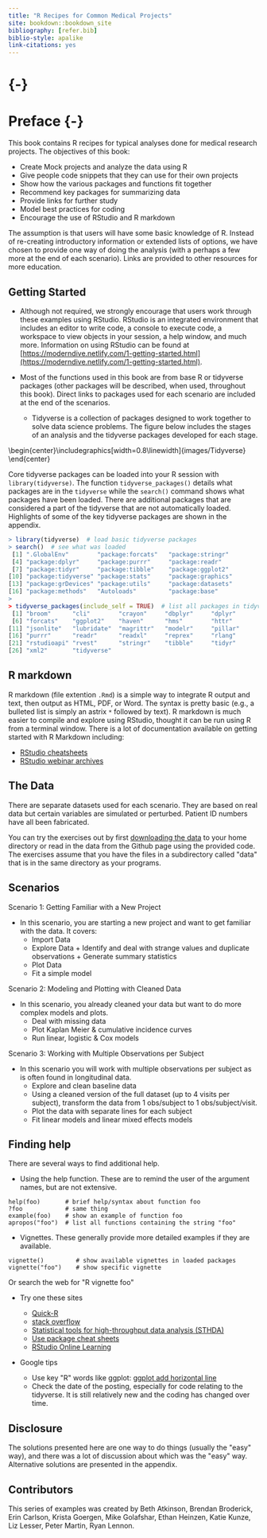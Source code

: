 ```yaml
---
title: "R Recipes for Common Medical Projects"
site: bookdown::bookdown_site
bibliography: [refer.bib]
biblio-style: apalike
link-citations: yes
---
```


# {-}




# Preface {-}


This book contains R recipes for typical analyses done for medical research projects.  The objectives of this book:

* Create Mock projects and analyze the data using R
* Give people code snippets that they can use for their own projects
* Show how the various packages and functions fit together
* Recommend key packages for summarizing data 
* Provide links for further study
* Model best practices for coding
* Encourage the use of RStudio and R markdown

The assumption is that users will have some basic knowledge of R.  Instead of re-creating introductory information or extended lists of options, we have chosen to provide one way of doing the analysis (with a perhaps a few more at the end of each scenario).  Links are provided to other resources for more education. 

## Getting Started

* Although not required, we strongly encourage that users work through these examples using RStudio.  RStudio is an integrated environment that includes an editor to write code, a console to execute code, a workspace to view objects in your session, a help window, and much more.  Information on using RStudio can be found at [https://moderndive.netlify.com/1-getting-started.html](https://moderndive.netlify.com/1-getting-started.html). 

* Most of the functions used in this book are from base R or tidyverse packages (other packages will be described, when used, throughout this book).  Direct links to packages used for each scenario are included at the end of the scenarios. 

    - Tidyverse is a collection of packages designed to work together to solve data science problems.  The figure below includes the stages of an analysis and the tidyverse packages developed for each stage.


\begin{center}\includegraphics[width=0.8\linewidth]{images/Tidyverse} \end{center}

Core tidyverse packages can be loaded into your R session with `library(tidyverse)`. The function `tidyverse_packages()` details what packages are in the `tidyverse` while the `search()` command shows what packages have been loaded.  There are additional packages that are considered a part of the tidyverse that are not automatically loaded.  Highlights of some of the key tidyverse packages are shown in the appendix. 


```r
> library(tidyverse)  # load basic tidyverse packages
> search()  # see what was loaded
 [1] ".GlobalEnv"        "package:forcats"   "package:stringr"  
 [4] "package:dplyr"     "package:purrr"     "package:readr"    
 [7] "package:tidyr"     "package:tibble"    "package:ggplot2"  
[10] "package:tidyverse" "package:stats"     "package:graphics" 
[13] "package:grDevices" "package:utils"     "package:datasets" 
[16] "package:methods"   "Autoloads"         "package:base"     
> 
> tidyverse_packages(include_self = TRUE)  # list all packages in tidyverse
 [1] "broom"      "cli"        "crayon"     "dbplyr"     "dplyr"     
 [6] "forcats"    "ggplot2"    "haven"      "hms"        "httr"      
[11] "jsonlite"   "lubridate"  "magrittr"   "modelr"     "pillar"    
[16] "purrr"      "readr"      "readxl"     "reprex"     "rlang"     
[21] "rstudioapi" "rvest"      "stringr"    "tibble"     "tidyr"     
[26] "xml2"       "tidyverse" 
```

## R markdown

R markdown (file extention `.Rmd`) is a simple way to integrate R output and text, then output as HTML, PDF, or Word. The syntax is pretty basic (e.g., a bulleted list is simply an astrix `*` followed by text).  R markdown is much easier to compile and explore using RStudio, thought it can be run using R from a terminal window.  There is a lot of documentation available on getting started with R Markdown including:

* [RStudio cheatsheets](https://www.rstudio.com/resources/cheatsheets/)
* [RStudio webinar archives](https://www.rstudio.com/resources/webinars/)


## The Data

There are separate datasets used for each scenario.  They are based on real data but certain variables are simulated or perturbed.  Patient ID numbers have all been fabricated.  

You can try the exercises out by first [downloading the data]( ) to your home directory or read in the data from the Github page using the provided code.  The exercises assume that you have the files in a subdirectory called "data" that is in the same directory as your programs.

## Scenarios  

Scenario 1: Getting Familiar with a New Project

* In this scenario, you are starting a new project and want to get familiar with the data.  It covers:
    - Import Data 
    - Explore Data 
          + Identify and deal with strange values and duplicate observations
          + Generate summary statistics
    - Plot Data
    - Fit a simple model

Scenario 2: Modeling and Plotting with Cleaned Data 

* In this scenario, you already cleaned your data but want to do more complex models and plots.  
    - Deal with missing data
    - Plot Kaplan Meier & cumulative incidence curves
    - Run linear, logistic & Cox models
            
Scenario 3: Working with Multiple Observations per Subject 

* In this scenario you will work with multiple observations per subject as is often found in longitudinal data.
     - Explore and clean baseline data 
     - Using a cleaned version of the full dataset (up to 4 visits per subject), transform the data from 1 obs/subject to 1 obs/subject/visit. 
     - Plot the data with separate lines for each subject
     - Fit linear models and linear mixed effects models

## Finding help

There are several ways to find additional help. 

* Using the help function.  These are to remind the user of the argument names, but are not extensive.

```
help(foo)       # brief help/syntax about function foo
?foo            # same thing
example(foo)    # show an example of function foo
apropos("foo")  # list all functions containing the string "foo"
```

* Vignettes.  These generally provide more detailed examples if they are available.

```
vignette()         # show available vignettes in loaded packages
vignette("foo")    # show specific vignette
```

Or search the web for "R vignette foo"

* Try one these sites
    + [Quick-R](https://www.statmethods.net/index.html)
    + [stack overflow](https://stackoverflow.com/)
    + [Statistical tools for high-throughput data analysis (STHDA)](http://www.sthda.com/english/)
    + [Use package cheat sheets](https://www.rstudio.com/resources/cheatsheets/)
    + [RStudio Online Learning](https://www.rstudio.com/online-learning/)
    
* Google tips
    + Use key "R" words like ggplot: [ggplot add horizontal line](https://www.google.com/search?q=ggplot+add+horizontal+line)
    + Check the date of the posting, especially for code relating to the tidyverse.  It is still relatively new and the coding has changed over time.  

## Disclosure

The solutions presented here are one way to do things (usually the "easy" way), and there was a lot of discussion about which was the "easy" way. Alternative solutions are presented in the appendix.

## Contributors

This series of examples was created by Beth Atkinson, Brendan Broderick, Erin Carlson, Krista Goergen, Mike Golafshar, Ethan Heinzen, Katie Kunze, Liz Lesser, Peter Martin, Ryan Lennon.  
